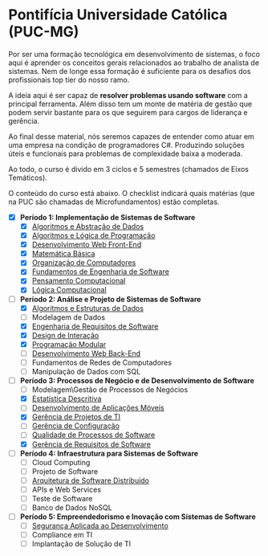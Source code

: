 # Pontifícia Universidade Católica (PUC-MG)
Por ser uma formação tecnológica em desenvolvimento de sistemas, o foco aqui é aprender os conceitos gerais relacionados ao trabalho de analista de sistemas. Nem de longe essa formação é suficiente para os desafios dos profissionais top tier do nosso ramo.

A ideia aqui é ser capaz de **resolver problemas usando software** com a principal ferramenta. Além disso tem um monte de matéria de gestão que podem servir bastante para os que seguirem para cargos de liderança e gerência.

Ao final desse material, nós seremos capazes de entender como atuar em uma empresa na condição de programadores C#. Produzindo soluções úteis e funcionais para problemas de complexidade baixa a moderada.

Ao todo, o curso é divido em 3 ciclos e 5 semestres (chamados de Eixos Temáticos).

O conteúdo do curso está abaixo. O checklist indicará quais matérias (que na PUC são chamadas de Microfundamentos) estão completas.

- [x] **Período 1: Implementação de Sistemas de Software**
    - [x] [Algoritmos e Abstração de Dados](/CC_site/nav/PUC/periodo1/algoritmos_e_abstracao/)
    - [x] [Algoritmos e Lógica de Programação](/CC_site/nav/PUC/periodo1/algoritmos_e_logica/)
    - [x] [Desenvolvimento Web Front-End](/CC_site/nav/PUC/periodo1/desenvolvimento_web/)
    - [x] [Matemática Básica](/CC_site/nav/PUC/periodo1/matematica_basica/)
    - [x] [Organização de Computadores](/CC_site/nav/PUC/periodo1/organizacao_computadores/)
    - [x] [Fundamentos de Engenharia de Software](/CC_site/nav/PUC/periodo1/fundamentos_eng_soft/)
    - [x] [Pensamento Computacional](/CC_site/nav/PUC/periodo1/pensamento_comp/)
    - [x] [Lógica Computacional](/CC_site/nav/PUC/periodo1/logica_comp/)

- [ ] **Período 2: Análise e Projeto de Sistemas de Software**
    - [x] [Algoritmos e Estruturas de Dados](/CC_site/nav/PUC/periodo2/algoritmo_estrutura_dados/)
    - [ ] Modelagem de Dados
    - [x] [Engenharia de Requisitos de Software](/CC_site/nav/PUC/periodo2/engenharia_requisitos/)
    - [x] [Design de Interação](/CC_site/nav/PUC/periodo2/design_interacao/)
    - [x] [Programação Modular](/CC_site/nav/PUC/periodo2/programacao_modular/)
    - [ ] [Desenvolvimento Web Back-End](/CC_site/nav/PUC/periodo2/dev_web_backend/)
    - [ ] Fundamentos de Redes de Computadores
    - [ ] Manipulação de Dados com SQL

- [ ] **Período 3: Processos de Negócio e de Desenvolvimento de Software**
    - [ ] Modelagem\Gestão de Processos de Negócios
    - [x] [Estatística Descritiva](/CC_site/nav/PUC/periodo3/estat_desc)
    - [ ] [Desenvolvimento de Aplicações Móveis](/CC_site/nav/PUC/periodo3/dev_mobile/)
    - [x] [Gerência de Projetos de TI](/CC_site/nav/PUC/periodo3/gerencia_projetos/)
    - [ ] [Gerência de Configuração](/CC_site/nav/PUC/periodo3/gerencia_config/)
    - [ ] [Qualidade de Processos de Software](/CC_site/nav/PUC/periodo3/qualidade_processos/)
    - [x] [Gerência de Requisitos de Software](/CC_site/nav/PUC/periodo3/gerencia_requisitos/)

- [ ] **Período 4: Infraestrutura para Sistemas de Software**
    - [ ] Cloud Computing
    - [ ] Projeto de Software
    - [ ] [Arquitetura de Software Distribuído](/CC_site/nav/PUC/periodo4/arquitetura_distribuida/)
    - [ ] APIs e Web Services
    - [ ] Teste de Software
    - [ ] Banco de Dados NoSQL

- [ ] **Período 5: Empreendedorismo e Inovação com Sistemas de Software**
    - [ ] [Segurança Aplicada ao Desenvolvimento](/CC_site/nav/PUC/periodo5/seguranca/)
    - [ ] Compliance em TI
    - [ ] Implantação de Solução de TI
